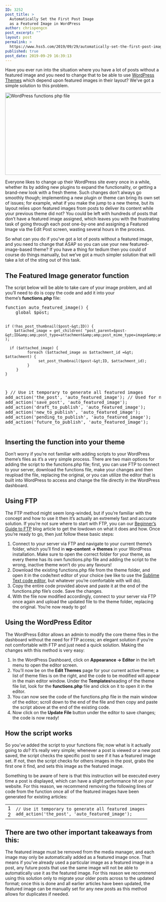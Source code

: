 ```yaml
---
ID: 3252
post_title: >
  Automatically Set the First Post Image
  as a Featured Image in WordPress
author: chrispengcn
post_excerpt: ""
layout: post
permalink: >
  https://www.hss5.com/2019/09/29/automatically-set-the-first-post-image-as-a-featured-image-in-wordpress/
published: true
post_date: 2019-09-29 16:39:13
---
```

Have you ever run into the situation where you have a lot of posts without a featured image and you need to change that to be able to use <a href="https://www.gavick.com/wordpress-themes">WordPress Themes</a> which depend upon featured images in their layout? We’ve got a simple solution to this problem.

<img class="alignnone size-full wp-image-3253" src="https://www.hss5.com/wp-content/uploads/2019/09/function.png" width="804" height="266" alt="WordPress functions php file" />

Everyone likes to change up their WordPress site every once in a while, whether its by adding new plugins to expand the functionality, or getting a brand-new look with a fresh theme. Such changes don’t always go smoothly though; implementing a new plugin or theme can bring its own set of issues; for example, what if you make the jump to a new theme, but its layout relies upon featured images from posts to deliver its content while your previous theme did not? You could be left with hundreds of posts that don’t have a featured image assigned, which leaves you with the frustrating task of going through each post one-by-one and assigning a Featured Image via the Edit Post screen, wasting several hours in the process.

So what can you do if you’ve got a lot of posts without a featured image, and you need to change that ASAP so you can use your new featured-image-based theme? If you have a thing for tedium then you could of course do things manually, but we’ve got a much simpler solution that will take a lot of the sting out of this task.
<h2>The Featured Image generator function</h2>
The script below will be able to take care of your image problem, and all you’ll need to do is copy the code and add it into your theme’s <b>functions.php</b> file:
<div>
<div id="highlighter_444356" class="syntaxhighlighter gk-highligt plain">
<pre>function auto_featured_image() {
    global $post;
 
    if (!has_post_thumbnail($post-&gt;ID)) {
        $attached_image = get_children( "post_parent=$post-&gt;ID&amp;amp;post_type=attachment&amp;amp;post_mime_type=image&amp;amp;numberposts=1" );
         
      if ($attached_image) {
              foreach ($attached_image as $attachment_id =&gt; $attachment) {
                   set_post_thumbnail($post-&gt;ID, $attachment_id);
              }
         }
    }
}
// Use it temporary to generate all featured images
add_action('the_post', 'auto_featured_image');
// Used for new posts
add_action('save_post', 'auto_featured_image');
add_action('draft_to_publish', 'auto_featured_image');
add_action('new_to_publish', 'auto_featured_image');
add_action('pending_to_publish', 'auto_featured_image');
add_action('future_to_publish', 'auto_featured_image');</pre>
</div>
</div>
<h2>Inserting the function into your theme</h2>
Don’t worry if you’re not familiar with adding scripts to your WordPress theme’s files as it’s a very simple process. There are two main options for adding the script to the functions.php file; first, you can use FTP to connect to your server, download the functions file, make your changes and then reupload the file, replacing the original, or you can utilize the editor that is built into WordPress to access and change the file directly in the WordPress dashboard.
<h2>Using FTP</h2>
The FTP method might seem long-winded, but if you’re familiar with the concept and how to use it then it’s actually an extremely fast and accurate solution. If you’re not sure where to start with FTP, you can our <a href="https://www.gavick.com/blog/beginners-intro-ftp">Beginner’s Guide to FTP</a> blog article to get the lowdown on what it does and how. Once you’re ready to go, then just follow these basic steps:
<ol>
 	<li>Connect to your server via FTP and navigate to your current theme’s folder, which you’ll find in <b>wp-content → themes</b> in your WordPress installation. Make sure to open the correct folder for your theme, as every theme has its own functions.php file and adding the script to the wrong, inactive theme won’t do you any favours!</li>
 	<li>Download the existing functions.php file from the theme folder, and open it in the code/text editor of your choice (we like to use the <a href="https://www.gavick.com/blog/best-sublime-extensions-front-end-back-end-joomla-wordpress-development">Sublime Text code editor</a>, but whatever you’re comfortable with will do).</li>
 	<li>Copy the entire code provided above and paste it at the end of the functions.php file’s code. Save the changes.</li>
 	<li>With the file now modified accordingly, connect to your server via FTP once again and upload the updated file to the theme folder, replacing the original. You’re now ready to go!</li>
</ol>
<h2>Using the WordPress Editor</h2>
The WordPress Editor allows an admin to modify the core theme files in the dashboard without the need for FTP access; an elegant solution if you’re not comfortable with FTP and just need a quick solution. Making the changes with this method is very easy:
<ol>
 	<li>In the WordPress Dashboard, click on <b>Appearance → Editor</b> in the left menu to open the editor screen.</li>
 	<li>You’ll now be on the <b>Edit Themes</b> page for your current active theme; a list of theme files is on the right, and the code to be modified will appear in the main editor window. Under the <b>Templates</b>heading of the theme file list, look for the <b>functions.php</b> file and click on it to open it in the editor.</li>
 	<li>You can now see the code of the functions.php file in the main window of the editor; scroll down to the end of the file and then copy and paste the script above at the end of the existing code.</li>
 	<li>Now click on the <b>Update File</b> button under the editor to save changes; the code is now ready!</li>
</ol>
<h2>How the script works</h2>
So you’ve added the script to your functions file; now what is it actually going to <i>do</i>? It’s really very simple; whenever a post is viewed or a new post saved, the script checks the specific post to see if it has a featured image set. If not, then the script checks for others images in the post, grabs the first one it find, and sets this image as the featured image.

Something to be aware of here is that this instruction will be executed every time a post is displayed, which can have a slight performance hit on your website. For this reason, we recommend removing the following lines of code from the function once all of the featured images have been generated for existing articles:
<div>
<div id="highlighter_787973" class="syntaxhighlighter gk-highligt plain">
<table border="0" cellspacing="0" cellpadding="0">
<tbody>
<tr>
<td class="gutter">
<div class="line number1 index0 alt2">1</div>
<div class="line number2 index1 alt1">2</div></td>
<td class="code">
<div class="container">
<div class="line number1 index0 alt2"><code class="plain plain">// Use it temporary to generate all featured images</code></div>
<div class="line number2 index1 alt1"><code class="plain plain">add_action('the_post', 'auto_featured_image');</code></div>
</div></td>
</tr>
</tbody>
</table>
</div>
</div>
<h2>There are two other important takeaways from this:</h2>
The featured image must be removed from the media manager, and each image may only be automatically added as a featured image once. That means if you’ve already used a particular image as a featured image in a post, any future posts that use the same image will not be able to automatically use it as the featured image. For this reason we recommend using this solution only to migrate your older posts across to the updated format; once this is done and all earlier articles have been updated, the featured image can be manually set for any new posts as this method allows for duplicates if needed.